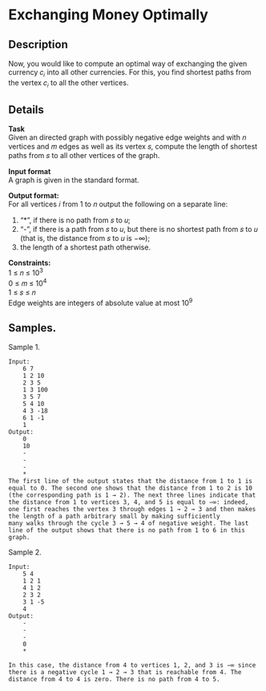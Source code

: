 #  Exchanging Money Optimally

## Description 
Now, you would like to compute an optimal way of exchanging the given currency 𝑐<sub>𝑖</sub> into all other currencies. For this, you find shortest paths from the vertex 𝑐<sub>𝑖</sub> to all the other vertices.

## Details
**Task**<br>
Given an directed graph with possibly negative edge weights and with 𝑛 vertices and 𝑚 edges as well as its vertex 𝑠, compute the length of shortest paths from 𝑠 to all other vertices of the graph.

**Input format**<br> 
A graph is given in the standard format.

**Output format:**<br> 
For all vertices 𝑖 from 1 to 𝑛 output the following on a separate line:
1. “*”, if there is no path from 𝑠 to 𝑢;
2. “-”, if there is a path from 𝑠 to 𝑢, but there is no shortest path from 𝑠 to 𝑢 (that is, the distance from 𝑠 to 𝑢 is −∞);
3. the length of a shortest path otherwise.

**Constraints:**<br>
1 ≤ 𝑛 ≤ 10<sup>3</sup><br>
0 ≤ 𝑚 ≤ 10<sup>4</sup><br>
1 ≤ 𝑠 ≤ 𝑛<br> 
Edge weights are integers of absolute value at most 10<sup>9</sup>

## Samples.
Sample 1.

    Input:
        6 7
        1 2 10
        2 3 5
        1 3 100
        3 5 7
        5 4 10
        4 3 -18
        6 1 -1
        1
    Output:
        0
        10
        -
        -
        -
        *
    The first line of the output states that the distance from 1 to 1 is equal to 0. The second one shows that the distance from 1 to 2 is 10 (the corresponding path is 1 → 2). The next three lines indicate that the distance from 1 to vertices 3, 4, and 5 is equal to −∞: indeed, one first reaches the vertex 3 through edges 1 → 2 → 3 and then makes the length of a path arbitrary small by making sufficiently
    many walks through the cycle 3 → 5 → 4 of negative weight. The last line of the output shows that there is no path from 1 to 6 in this graph.

Sample 2.

    Input:
        5 4
        1 2 1
        4 1 2
        2 3 2
        3 1 -5
        4
    Output:
        -
        -
        -
        0
        *

    In this case, the distance from 4 to vertices 1, 2, and 3 is −∞ since there is a negative cycle 1 → 2 → 3 that is reachable from 4. The distance from 4 to 4 is zero. There is no path from 4 to 5.